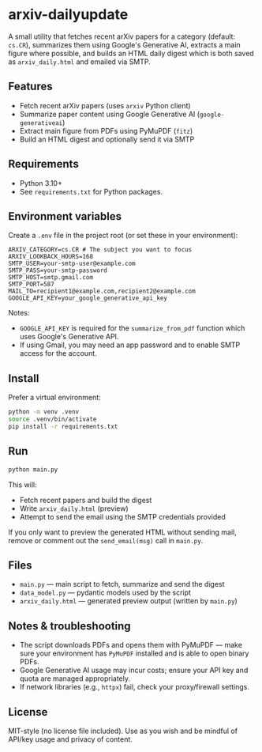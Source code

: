 # arxiv-dailyupdate

A small utility that fetches recent arXiv papers for a category (default: `cs.CR`), summarizes them using Google's Generative AI, extracts a main figure where possible, and builds an HTML daily digest which is both saved as `arxiv_daily.html` and emailed via SMTP.

## Features

- Fetch recent arXiv papers (uses `arxiv` Python client)
- Summarize paper content using Google Generative AI (`google-generativeai`)
- Extract main figure from PDFs using PyMuPDF (`fitz`)
- Build an HTML digest and optionally send it via SMTP

## Requirements

- Python 3.10+
- See `requirements.txt` for Python packages.

## Environment variables

Create a `.env` file in the project root (or set these in your environment):

```
ARXIV_CATEGORY=cs.CR # The subject you want to focus
ARXIV_LOOKBACK_HOURS=168
SMTP_USER=your-smtp-user@example.com
SMTP_PASS=your-smtp-password
SMTP_HOST=smtp.gmail.com
SMTP_PORT=587
MAIL_TO=recipient1@example.com,recipient2@example.com
GOOGLE_API_KEY=your_google_generative_api_key
```

Notes:

- `GOOGLE_API_KEY` is required for the `summarize_from_pdf` function which uses Google's Generative API.
- If using Gmail, you may need an app password and to enable SMTP access for the account.

## Install

Prefer a virtual environment:

```bash
python -m venv .venv
source .venv/bin/activate
pip install -r requirements.txt
```

## Run

```bash
python main.py
```

This will:

- Fetch recent papers and build the digest
- Write `arxiv_daily.html` (preview)
- Attempt to send the email using the SMTP credentials provided

If you only want to preview the generated HTML without sending mail, remove or comment out the `send_email(msg)` call in `main.py`.

## Files

- `main.py` — main script to fetch, summarize and send the digest
- `data_model.py` — pydantic models used by the script
- `arxiv_daily.html` — generated preview output (written by `main.py`)

## Notes & troubleshooting

- The script downloads PDFs and opens them with PyMuPDF — make sure your environment has `PyMuPDF` installed and is able to open binary PDFs.
- Google Generative AI usage may incur costs; ensure your API key and quota are managed appropriately.
- If network libraries (e.g., `httpx`) fail, check your proxy/firewall settings.

## License

MIT-style (no license file included). Use as you wish and be mindful of API/key usage and privacy of content.
